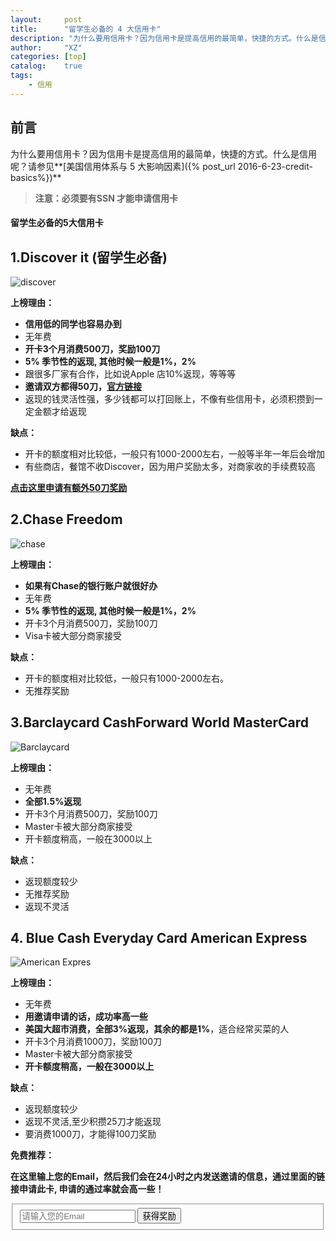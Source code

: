 ```yaml
---
layout:     post
title:      "留学生必备的 4 大信用卡"
description: "为什么要用信用卡？因为信用卡是提高信用的最简单，快捷的方式。什么是信用呢？请参见..."
author:     "XZ"
categories: [top]
catalog:    true
tags:
    - 信用
---
```

## 前言

为什么要用信用卡？因为信用卡是提高信用的最简单，快捷的方式。什么是信用呢？请参见**[美国信用体系与 5 大影响因素]({% post_url 2016-6-23-credit-basics%})**

>**注意：必须要有SSN 才能申请信用卡** 

#### 留学生必备的5大信用卡

## 1.Discover it (留学生必备)

![discover](http://www.thesimpledollar.com/wp-content/uploads/2015/07/discover-it-card-art.png)

**上榜理由：**

* **信用低的同学也容易办到**
* 无年费
* **开卡3个月消费500刀，奖励100刀**
* **5% 季节性的返现, 其他时候一般是1%，2%**
* 跟很多厂家有合作，比如说Apple 店10%返现，等等等
* **邀请双方都得50刀，[官方链接](https://www.discover.com/credit-cards/exclusives/sharediscover/)**
* 返现的钱灵活性强，多少钱都可以打回账上，不像有些信用卡，必须积攒到一定金额才给返现

**缺点：**

* 开卡的额度相对比较低，一般只有1000-2000左右，一般等半年一年后会增加
* 有些商店，餐馆不收Discover，因为用户奖励太多，对商家收的手续费较高

**[点击这里申请有额外50刀奖励](http://refer.discover.com/s/ulo6c?share_id=6307610796476034233)**



## 2.Chase Freedom

![chase](http://static.slickdealscdn.com/attachment/2/8/0/2/7/9/682818.attach)

**上榜理由：**

* **如果有Chase的银行账户就很好办**
* 无年费
* **5% 季节性的返现, 其他时候一般是1%，2%**
* 开卡3个月消费500刀，奖励100刀
* Visa卡被大部分商家接受

**缺点：**

* 开卡的额度相对比较低，一般只有1000-2000左右。
* 无推荐奖励

## 3.Barclaycard CashForward World MasterCard

![Barclaycard](http://www.multivu.com/assets/7224751/photos/7224751-anb-arrival-wmc-nofee-md.jpg?1400037759)

**上榜理由：**

* 无年费
* **全部1.5%返现**
* 开卡3个月消费500刀，奖励100刀
* Master卡被大部分商家接受
* 开卡额度稍高，一般在3000以上

**缺点：**

* 返现额度较少
* 无推荐奖励
* 返现不灵活

## 4. Blue Cash Everyday Card American Express

![American Expres](http://2spaxp304su575mws415dydz.wpengine.netdna-cdn.com/wp-content/uploads/2013/08/American-Express-Blue-Cash-Everyday.png)

**上榜理由：**

* 无年费
* **用邀请申请的话，成功率高一些**
* **美国大超市消费，全部3%返现，其余的都是1%**，适合经常买菜的人
* 开卡3个月消费1000刀，奖励100刀
* Master卡被大部分商家接受
* **开卡额度稍高，一般在3000以上**

**缺点：**

* 返现额度较少
* 返现不灵活,至少积攒25刀才能返现
* 要消费1000刀，才能得100刀奖励

**免费推荐：**

**在这里输上您的Email，然后我们会在24小时之内发送邀请的信息，通过里面的链接申请此卡, 申请的通过率就会高一些！**
<form action="https://formspree.io/robinzhang8803@gmail.com"
      method="POST">
<fieldset class="form-group">
    <input class="form-control" type="email" name="_replyto" placeholder="请输入您的Email">
    <input type="text" name="Card" value="Amex" style="display:none" />
    <input type="hidden" name="_format" value="plain" />
    <button type="submit" class="btn btn-primary pull-right">获得奖励</button>
</fieldset>
</form>



